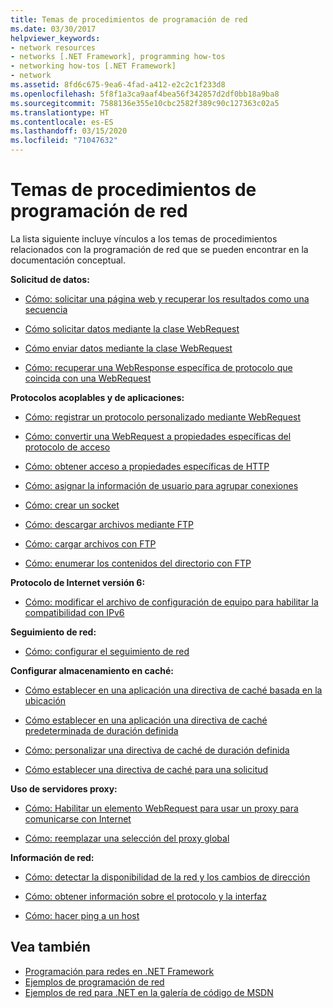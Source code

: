 ```yaml
---
title: Temas de procedimientos de programación de red
ms.date: 03/30/2017
helpviewer_keywords:
- network resources
- networks [.NET Framework], programming how-tos
- networking how-tos [.NET Framework]
- network
ms.assetid: 8fd6c675-9ea6-4fad-a412-e2c2c1f233d8
ms.openlocfilehash: 5f8f1a3ca9aaf4bea56f342857d2df0bb18a9ba8
ms.sourcegitcommit: 7588136e355e10cbc2582f389c90c127363c02a5
ms.translationtype: HT
ms.contentlocale: es-ES
ms.lasthandoff: 03/15/2020
ms.locfileid: "71047632"
---
```

# <a name="network-programming-how-to-topics"></a>Temas de procedimientos de programación de red
La lista siguiente incluye vínculos a los temas de procedimientos relacionados con la programación de red que se pueden encontrar en la documentación conceptual.  
  
 **Solicitud de datos:**  
  
- [Cómo: solicitar una página web y recuperar los resultados como una secuencia](how-to-request-a-web-page-and-retrieve-the-results-as-a-stream.md)  
  
- [Cómo solicitar datos mediante la clase WebRequest](how-to-request-data-using-the-webrequest-class.md)  
  
- [Cómo enviar datos mediante la clase WebRequest](how-to-send-data-using-the-webrequest-class.md)  
  
- [Cómo: recuperar una WebResponse específica de protocolo que coincida con una WebRequest](how-to-retrieve-a-protocol-specific-webresponse-that-matches-a-webrequest.md)  
  
 **Protocolos acoplables y de aplicaciones:**  
  
- [Cómo: registrar un protocolo personalizado mediante WebRequest](how-to-register-a-custom-protocol-using-webrequest.md)  
  
- [Cómo: convertir una WebRequest a propiedades específicas del protocolo de acceso](how-to-typecast-a-webrequest-to-access-protocol-specific-properties.md)  
  
- [Cómo: obtener acceso a propiedades específicas de HTTP](how-to-access-http-specific-properties.md)  
  
- [Cómo: asignar la información de usuario para agrupar conexiones](how-to-assign-user-information-to-group-connections.md)  
  
- [Cómo: crear un socket](how-to-create-a-socket.md)  
  
- [Cómo: descargar archivos mediante FTP](how-to-download-files-with-ftp.md)  
  
- [Cómo: cargar archivos con FTP](how-to-upload-files-with-ftp.md)  
  
- [Cómo: enumerar los contenidos del directorio con FTP](how-to-list-directory-contents-with-ftp.md)  
  
 **Protocolo de Internet versión 6:**  
  
- [Cómo: modificar el archivo de configuración de equipo para habilitar la compatibilidad con IPv6](how-to-modify-the-computer-configuration-file-to-enable-ipv6-support.md)  
  
 **Seguimiento de red:**  
  
- [Cómo: configurar el seguimiento de red](how-to-configure-network-tracing.md)  
  
 **Configurar almacenamiento en caché:**  
  
- [Cómo establecer en una aplicación una directiva de caché basada en la ubicación](how-to-set-a-location-based-cache-policy-for-an-application.md)  
  
- [Cómo establecer en una aplicación una directiva de caché predeterminada de duración definida](how-to-set-the-default-time-based-cache-policy-for-an-application.md)  
  
- [Cómo: personalizar una directiva de caché de duración definida](how-to-customize-a-time-based-cache-policy.md)  
  
- [Cómo establecer una directiva de caché para una solicitud](how-to-set-cache-policy-for-a-request.md)  
  
 **Uso de servidores proxy:**  
  
- [Cómo: Habilitar un elemento WebRequest para usar un proxy para comunicarse con Internet](how-to-enable-a-webrequest-to-use-a-proxy-to-communicate-with-the-internet.md)  
  
- [Cómo: reemplazar una selección del proxy global](how-to-override-a-global-proxy-selection.md)  
  
 **Información de red:**  
  
- [Cómo: detectar la disponibilidad de la red y los cambios de dirección](how-to-detect-network-availability-and-address-changes.md)  
  
- [Cómo: obtener información sobre el protocolo y la interfaz](how-to-get-interface-and-protocol-information.md)  
  
- [Cómo: hacer ping a un host](how-to-ping-a-host.md)  
  
## <a name="see-also"></a>Vea también

- [Programación para redes en .NET Framework](index.md)
- [Ejemplos de programación de red](network-programming-samples.md)
- [Ejemplos de red para .NET en la galería de código de MSDN](https://code.msdn.microsoft.com/Wiki/View.aspx?ProjectName=nclsamples)

